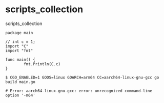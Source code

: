 # scripts_collection
scripts_collection

```
package main

// int c = 1;
import "C"
import "fmt"

func main() {
        fmt.Println(C.c)
}

$ CGO_ENABLED=1 GOOS=linux GOARCH=arm64 CC=aarch64-linux-gnu-gcc go build main.go

# Error: aarch64-linux-gnu-gcc: error: unrecognized command-line option '-m64' 

```
